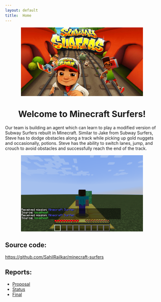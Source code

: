 ```yaml
---
layout: default
title:  Home
---
```


<div style="text-align: center;"><img src="./subway-surfers.jpg" alt="subway-surfers" width="400px"/>
    <br/>
    <h1>Welcome to Minecraft Surfers!</h1>
</div>

Our team is building an agent which can learn to play a modified version of Subway Surfers rebuilt in Minecraft. Similar to Jake from Subway Surfers, Steve has to dodge obstacles along a track while picking up gold nuggets and occasionally, potions. Steve has the ability to switch lanes, jump, and crouch to avoid obstacles and successfully reach the end of the track.

<div style="text-align: center;">
    <img src="./agent.png" alt="agent" width="400px"/>
</div>

## Source code: 
https://github.com/SahilRailkar/minecraft-surfers

## Reports:
- [Proposal](proposal.html)
- [Status](status.html)
- [Final](final.html)